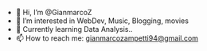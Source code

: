 - 👋 Hi, I’m @GianmarcoZ
- 👀 I’m interested in WebDev, Music, Blogging, movies
- 🌱 Currently learning Data Analysis..
- 📫 How to reach me: gianmarcozampetti94@gmail.com

<!---
GianmarcoZ/GianmarcoZ is a ✨ special ✨ repository because its `README.md` (this file) appears on your GitHub profile.
You can click the Preview link to take a look at your changes.
--->
